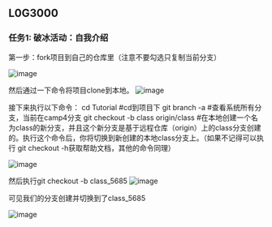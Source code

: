 ## L0G3000
### 任务1: 破冰活动：自我介绍
第一步：fork项目到自己的仓库里（注意不要勾选只复制当前分支）

![image](https://github.com/user-attachments/assets/5484700c-8f27-4128-9c39-8262fed5192a)

然后通过一下命令将项目clone到本地。
![image](https://github.com/user-attachments/assets/3d5e688c-86c8-47a4-bb46-8101f1a445bf)

接下来执行以下命令：
cd Tutorial  #cd到项目下
git branch -a    #查看系统所有分支，当前在camp4分支
git checkout -b class origin/class    #在本地创建一个名为class的新分支，并且这个新分支是基于远程仓库（origin）上的class分支创建的。执行这个命令后，你将切换到新创建的本地class分支上。（如果不记得可以执行 git checkout -h获取帮助文档，其他的命令同理）

![image](https://github.com/user-attachments/assets/2a74f041-2f57-4d74-af0c-d09bd43ace86)

然后执行git checkout -b class_5685
![image](https://github.com/user-attachments/assets/877952e0-bee7-4826-9cbb-0d04b2b4c36f)

可见我们的分支创建并切换到了class_5685

![image](https://github.com/user-attachments/assets/2c475b5f-77cb-43b6-88e0-2db259876f60)

